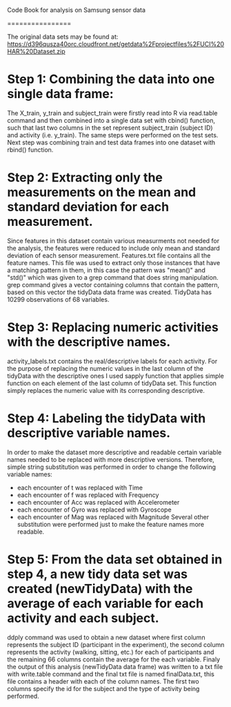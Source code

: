 Code Book for analysis on Samsung sensor data

================

The original data sets may be found at: https://d396qusza40orc.cloudfront.net/getdata%2Fprojectfiles%2FUCI%20HAR%20Dataset.zip

# Step 1: Combining  the data into one single data frame:
The X_train, y_train and subject_train were firstly read into R via read.table command and then combined into a single data set with cbind() function, such that last two columns in the set represent subject_train (subject ID) and activity (i.e. y_train). The same steps were performed on the test sets. Next step was combining train and test data frames into one dataset with rbind() function. 

# Step 2: Extracting only the measurements on the mean and standard deviation for each measurement.
Since features in this dataset contain various measurments not needed for the analysis, the features were reduced to include only mean and standard deviation of each sensor measurement. Features.txt file contains all the feature names. This file was used to extract only those instances that have a matching pattern in them, in this case the pattern was "mean()" and "std()" which was given to a grep command that does string manipulation. grep command gives a vector containing columns that contain the pattern, based on this vector the tidyData data frame was created. TidyData has 10299 observations of 68 variables.

# Step 3: Replacing numeric activities with the descriptive names.
activity_labels.txt contains the real/descriptive labels for each activity. For the purpose of replacing the numeric values in the last column of the tidyData with the descriptive ones I used sapply function that applies simple function on each element of the last column of tidyData set. This function simply replaces the numeric value with its corresponding descriptive.

# Step 4: Labeling the tidyData with descriptive variable names. 
In order to make the dataset more descriptive and readable certain variable names needed to be replaced with more descriptive versions. Therefore, simple string substitution was performed in order to change the following variable names: 
- each encounter of t was replaced with Time
- each encounter of f was replaced with Frequency
- each encounter of Acc was replaced with Accelerometer
- each encounter of Gyro was replaced with Gyroscope
- each encounter of Mag was replaced with Magnitude
Several other substitution were performed just to make the feature names more readable.

# Step 5: From the data set obtained in step 4, a new tidy data set was created (newTidyData) with the average of each variable for each activity and each subject.
ddply command was used to obtain a new dataset where first column represents the subject ID (participant in the experiment), the second column represents the activity (walking, sitting, etc.) for each of participants and the remaining 66 columns contain the average for the each variable.
Finaly the output of this analysis (newTidyData data frame) was written to a txt file with write.table command and the final txt file is named finalData.txt, this file contains a header with each of the column names. The first two columns specify the id for the subject and the type of activity being performed.